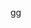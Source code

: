 gg


<!---
richardclaussen/richardclaussen is a ✨ special ✨ repository because its `README.md` (this file) appears on your GitHub profile.
You can click the Preview link to take a look at your changes.
--->

